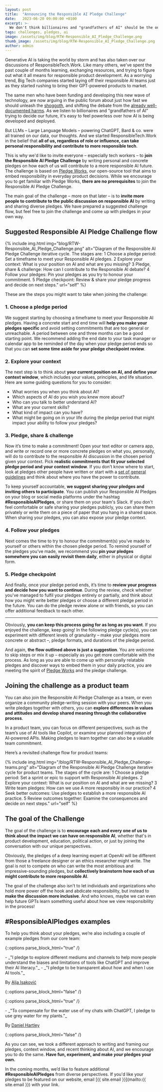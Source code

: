 ```yaml
---
layout: post
title:  "Announcing the Responsible AI Pledge Challenge"
date:   2023-06-20 09:00:00 +0100
excerpt: >-
  We don't think billionaires and "grandfathers of AI" should be the only ones that get to define what responsible AI means. This is why we want to challenge more people – like you – to contribute to the public discussion on responsible AI by writing and sharing our diverse pledges.   
tags: challenges, pledges, ai
image: /assets/img/blog/RTW-Responsible_AI_Pledge_Challenge.png
thumb_image: /assets/img/blog/RTW-Responsible_AI_Pledge_Challenge.png
author: admin
---
```


Generative AI is taking the world by storm and has also taken over our discussions of ResponsibleTech.Work. Like many others, we've spent the past couple of months learning, exchanging resources, and trying to figure out what it all means for responsible product development. As a worrying trend, Big Tech companies started laying off their responsible AI teams just as they started rushing to bring their GPT-powered products to market.

The same men who have been funding and developing this new wave of technology, are now arguing in the public forum about just how fast we should unleash the [shoggoth](https://www.huffingtonpost.co.uk/entry/artificial-intelligence-shoggoth-fears_uk_64789526e4b045ce2486feff), and shifting the debate from the [already well-documented harms](https://www.technologyreview.com/2023/06/12/1074449/real-ai-risks/). As we listen to billionaires and “grandfathers of AI” trying to decide our future, it's easy to feel powerless over how AI is being developed and deployed. 

But LLMs – Large Language Models – powering ChatGPT, Bard & co. were all trained on our data, our thoughts. And we started ResponsibleTech.Work in the belief that **all of us, regardless of role or influence, can take personal responsibility and contribute to more responsible tech**.

This is why we'd like to invite everyone – especially tech workers – to **join the Responsible AI Pledge Challenge** by writing personal and concrete pledges on how each of us will contribute to a more responsible AI future. The challenge is based on [Pledge Works](https://responsibletech.work/blog/2022/3/1/pledge-works-writing-pledges-for-better-outcomes/), our open-source tool that aims to embed responsibility in everyday product decisions. While we encourage you to get familiar with Pledge Works, **there are no prerequisites** to join the Responsible AI Pledge Challenge. 

The main goal of the challenge – more on that later – is to **invite more people to contribute to the public discussion on responsible AI** by writing and sharing diverse pledges. We have prepared a suggested challenge flow, but feel free to join the challenge and come up with pledges in your own way. 

## **Suggested Responsible AI Pledge Challenge flow**

{% include img.html img="blog/RTW-Responsible_AI_Pledge_Challenge.png" alt="Diagram of the Responsible AI Pledge Challenge iterative cycle. The stages are: 1 Choose a pledge period: Set a timeframe to meet your Responsible Al pledges. 2 Explore your context: What is your position on Al and what are you missing? 3 Pledge, share & challenge: How can I contribute to the Responsible Al debate? 4 Follow your pledges: Pin your pledges as you try to honour your commitment. 5 Pledge checkpoint: Review & share your pledge progress and decide on next steps." url="self" %}

These are the steps you might want to take when joining the challenge:

### 1. Choose a pledge period 

We suggest starting by choosing a timeframe to meet your Responsible AI pledges. Having a concrete start and end time will **help you make your pledges specific** and avoid setting commitments that are too general or unreachable. A period between one and three months can be a good starting point. We recommend adding the end date to your task manager or calendar app to be reminded of the day when your pledge period ends so that you can **set some time aside for your pledge checkpoint review**.

### 2. Explore your context

The next step is to think about **your current position on AI, and define your context window**, which includes your values, principles, and life situation. Here are some guiding questions for you to consider:

   - What worries you when you think about AI?
   - Which aspects of AI do you wish you knew more about?
   - Who can you talk to better understand AI?
   - What are your current skills?
   - What kind of impact can you have?
   - What might be going on in your life during the pledge period that might impact your ability to follow your pledges?


### 3. Pledge, share & challenge 

Now it’s time to make a commitment! Open your text editor or camera app, and write or record one or more concrete pledges on what you, personally, will do to contribute to the responsible AI discussion in the chosen period given your context. Pick **realistic commitments that fit your selected pledge period and your context window**. If you don't know where to start, look at pledges other people have written or start with a [set of general guidelines](https://digital-strategy.ec.europa.eu/en/library/ethics-guidelines-trustworthy-ai) and think about where you have the power to contribute. 

To keep yourself accountable, **we suggest sharing your pledges and inviting others to participate**. You can publish your Responsible AI Pledges on your blog or social media platforms under the hashtag **#ResponsibleAIPledges**, or share them on your team's Slack. If you don't feel comfortable or safe sharing your pledges publicly, you can share them privately or write them on a piece of paper that you hang in a shared space. When sharing your pledges, you can also expose your pledge context. 

### 4. Follow your pledges 

Next comes the time to try to honour the commitment(s) you’ve made to yourself or others within the chosen pledge period. To remind yourself of the pledges you’ve made, we recommend you **pin your pledges somewhere you can easily revisit them daily**, either in physical or digital form. 

### 5. Pledge checkpoint 

And finally, once your pledge period ends, it’s time to **review your progress and decide how you want to continue**. During the review, check whether you've managed to fulfil your pledges entirely or partially, and think about how you might write better pledges or choose a different pledge period in the future. You can do the pledge review alone or with friends, so you can offer additional feedback to each other.

* * *

Obviously, **you can keep this process going for as long as you want**. If you enjoyed the challenge, keep going! In the following pledge cycle(s), you can experiment with different levels of granularity – make your pledges more concrete or abstract –, pledge formats, and durations of the pledge period.

And again, **the flow outlined above is just a suggestion**. You are welcome to skip steps or mix it up – especially as you get more comfortable with the process. As long as you are able to come up with personally relatable pledges and discover ways to embed them in your daily practice, you are meeting the spirit of [Pledge Works](https://responsibletech.work/tools/development/pledge-works/) and the pledge challenge. 

## **Joining the challenge as a product team**

You can also join the Responsible AI Pledge Challenge as a team, or even organize a community pledge-writing session with your peers. When you write pledges together with others, you can **explore differences in values and attitudes and develop shared meaning through the collaborative process**. 

In a product team, you can focus on different perspectives, such as the team’s use of AI tools like Copilot, or examine your planned integration of AI-powered APIs. Making pledges to learn together can also be a valuable team commitment. 

Here’s a revisited challenge flow for product teams: 

{% include img.html img="/blog/RTW-Responsible_AI_Pledge_Challenge-teams.png" alt="Diagram of the Responsible AI Pledge Challenge iterative cycle for product teams. The stages of the cycle are: 1 Choose a pledge period: Set a sprint or epic to support with Responsible Al pledges. 2 Explore your context: What is our position on Al and what are we missing? 3 Write team pledges: How can we use A more responsibly in our practice? 4 Seek better outcomes: Use pledges to establish a more responsible Al practice. 5 Review outcomes together: Examine the consequences and decide on next steps." url="self" %}

## **The goal of the Challenge**

The goal of the challenge is to **encourage each and every one of us to think about the impact we can have on responsible AI**, whether that's in product development, education, political action, or just by joining the conversation with our unique perspectives. 

Obviously, the pledges of a deep learning expert at OpenAI will be different from those a freelance designer or an ethics researcher might write. The goal is not to compete on who can write the most ambitious and impressive-sounding pledges, but **collectively brainstorm how each of us might contribute to more responsible AI**. 

The goal of the challenge also isn't to let individuals and organizations who hold more power off the hook and abdicate responsibility, but instead to **make the discussion more inclusive**. And who knows, maybe we can even help future GPTs learn something useful about how we view responsibility in the process!

## **#ResponsibleAIPledges examples**

To help you think about your pledges, we’re also including a couple of example pledges from our core team:

{::options parse_block_html="true" /}
<div class="example">
- _"I pledge to explore different mediums and channels to help more people understand the biases and limitations of tools like ChatGPT and improve their AI literacy."_
- _"I pledge to be transparent about how and when I use AI tools."_ 

By [Alja Isaković](https://blog.ialja.com/2023/06/20/responsible-ai-needs-responsible-humans/)
</div>
{::options parse_block_html="false" /}


{::options parse_block_html="true" /}
<div class="example">
- _"To compensate for the water use of my chats with ChatGPT, I pledge to use grey water for my plants."_ 

By [Daniel Hartley](https://www.the-public-good.com/ai/pledges)
</div>
{::options parse_block_html="false" /}

As you can see, we took a different approach to writing and framing our pledges, context window, and recent thinking about AI, and we encourage you to do the same. **Have fun, experiment, and make _your_ pledges your own.**

In the coming months, we’d like to feature additional **#ResponsibleAIPledges** from diverse perspectives. If you'd like your pledges to be featured on our website, email [{{ site.email }}](mailto:{{ site.email }}) with your link.
